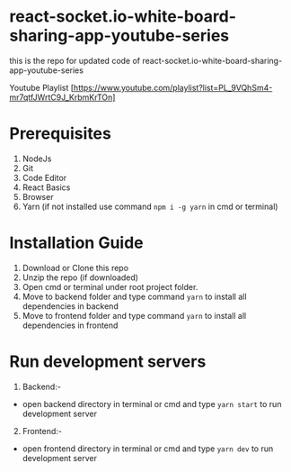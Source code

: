 # react-socket.io-white-board-sharing-app-youtube-series
this is the repo for updated code of react-socket.io-white-board-sharing-app-youtube-series

Youtube Playlist [https://www.youtube.com/playlist?list=PL_9VQhSm4-mr7qtfJWrtC9J_KrbmKrTOn]


# Prerequisites
1. NodeJs
2. Git
3. Code Editor
4. React Basics
5. Browser
6. Yarn (if not installed use command `npm i -g yarn` in cmd or terminal)

 
# Installation Guide
1. Download or Clone this repo
2. Unzip the repo (if downloaded)
3. Open cmd or terminal under root project folder.
4. Move to backend folder and type command `yarn` to install all dependencies in backend
5. Move to frontend folder and type command `yarn` to install all dependencies in frontend


# Run development servers

1. Backend:-
  - open backend directory in terminal or cmd and type `yarn start` to run development server
  
2. Frontend:-
  - open frontend directory in terminal or cmd and type `yarn dev` to run development server
